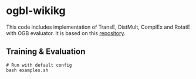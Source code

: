 # ogbl-wikikg

This code includes implementation of TransE, DistMult, ComplEx and RotatE with OGB evaluator. It is based on this [repository](https://github.com/DeepGraphLearning/KnowledgeGraphEmbedding).

## Training & Evaluation

```
# Run with default config
bash examples.sh
```